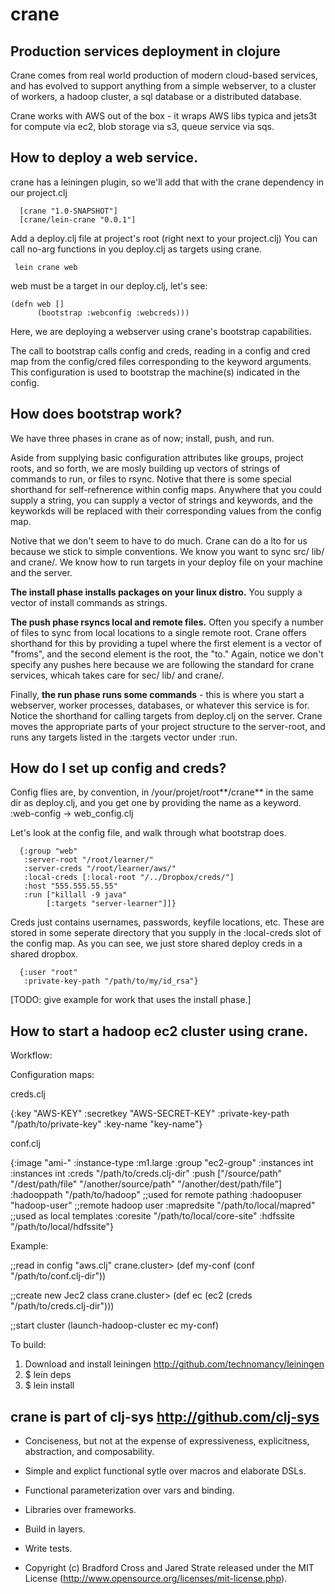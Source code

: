 # crane
## Production services deployment in clojure

Crane comes from real world production of modern cloud-based services, and has evolved to support anything from a simple webserver, to a cluster of workers, a hadoop cluster, a sql database or a distributed database.

Crane works with AWS out of the box - it wraps AWS libs typica and jets3t for compute via ec2, blob storage via s3, queue service via sqs.

## How to deploy a web service.

crane has a leiningen plugin, so we'll add that with the crane dependency in our project.clj

      [crane "1.0-SNAPSHOT"]
      [crane/lein-crane "0.0.1"]

Add a deploy.clj file at project's root (right next to your project.clj)  You can call no-arg functions in you deploy.clj as targets using crane.

     lein crane web

web must be a target in our deploy.clj, let's see:

    (defn web []
          (bootstrap :webconfig :webcreds)))

Here, we are deploying a webserver using crane's bootstrap capabilities.

The call to bootstrap calls config and creds, reading in a config and cred map from the config/cred files corresponding to the keyword arguments.  This configuration is used to bootstrap the machine(s) indicated in the config.

## How does bootstrap work?

We have three phases in crane as of now; install, push, and run.

Aside from supplying basic configuration attributes like groups, project roots, and so forth, we are mosly building up vectors of strings of commands to run, or files to rsync.  Notive that there is some special shorthand for self-refnerence within config maps.  Anywhere that you could supply a string, you can supply a vector of strings and keywords, and the keyworkds will be replaced with their corresponding values from the config map.

Notive that we don't seem to have to do much.  Crane can do a lto for us because we stick to simple conventions.  We know you want to sync src/ lib/ and crane/.  We know how to run targets in your deploy file on your machine and the server.  

**The install phase installs packages on your linux distro.**  You supply a vector of  install commands as strings.

**The push phase rsyncs local and remote files.**  Often you specify a number of files to sync from local locations to a single remote root.  Crane offers shorthand for this by providing a tupel where the first element is a vector of "froms", and the second element is the root, the "to."  Again, notice we don't specify any pushes here because we are following the standard for crane services, whicah takes care for sec/ lib/ and crane/.

Finally, **the run phase runs some commands** - this is where you start a webserver, worker processes, databases, or whatever this service is for.  Notice the shorthand for calling targets from deploy.clj on the server.  Crane moves the appropriate parts of your project structure to the server-root, and runs any targets listed in the :targets vector under :run.

## How do I set up config and creds?

Config flies are,  by convention, in /your/projet/root**/crane** in the same dir as deploy.clj, and you get one by providing the name as a keyword.  :web-config -> web_config.clj

Let's look at the config file, and walk through what bootstrap does.

      {:group "web"
       :server-root "/root/learner/"
       :server-creds "/root/learner/aws/"
       :local-creds [:local-root "/../Dropbox/creds/"]
       :host "555.555.55.55"
       :run ["killall -9 java"
       	    [:targets "server-learner"]]}


Creds just contains usernames, passwords, keyfile locations, etc.  These are stored in some seperate directory that you supply in the :local-creds slot of the config map.  As you can see, we just store shared deploy creds in a shared dropbox. 

      {:user "root"
       :private-key-path "/path/to/my/id_rsa"}


[TODO: give example for work that uses the install phase.]
 

## How to start a hadoop ec2 cluster using crane.

Workflow:

Configuration maps:

creds.clj

{:key "AWS-KEY"
 :secretkey "AWS-SECRET-KEY"
 :private-key-path "/path/to/private-key"
 :key-name "key-name"}

conf.clj

{:image "ami-"
 :instance-type :m1.large
 :group "ec2-group"
 :instances int
 :instances int
 :creds "/path/to/creds.clj-dir"
 :push ["/source/path" "/dest/path/file"
        "/another/source/path" "/another/dest/path/file"]
 :hadooppath "/path/to/hadoop"          ;;used for remote pathing
 :hadoopuser "hadoop-user"              ;;remote hadoop user
 :mapredsite "/path/to/local/mapred"    ;;used as local templates
 :coresite "/path/to/local/core-site"
 :hdfssite "/path/to/local/hdfssite"}

Example:

;;read in config "aws.clj"
crane.cluster> (def my-conf (conf "/path/to/conf.clj-dir"))

;;create new Jec2 class
crane.cluster> (def ec (ec2 (creds "/path/to/creds.clj-dir")))

;;start cluster 
(launch-hadoop-cluster ec my-conf)

To build:

1. Download and install leiningen http://github.com/technomancy/leiningen
2. $ lein deps
4. $ lein install

## crane is part of clj-sys http://github.com/clj-sys

- Conciseness, but not at the expense of expressiveness, explicitness, abstraction, and composability.

- Simple and explict functional sytle over macros and elaborate DSLs.

- Functional parameterization over vars and binding.

- Libraries over frameworks.

- Build in layers.

- Write tests.

- Copyright (c) Bradford Cross and Jared Strate released under the MIT License (http://www.opensource.org/licenses/mit-license.php).
